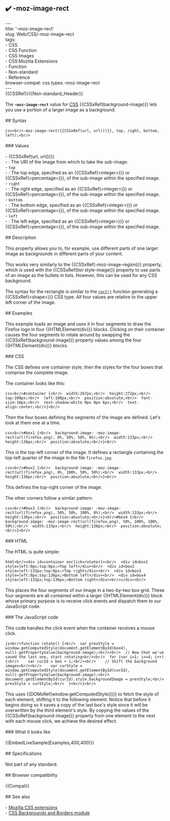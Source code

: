 ## ✔️ -moz-image-rect 
 ---<br/>title: '-moz-image-rect'<br/>slug: Web/CSS/-moz-image-rect<br/>tags:<br/>  - CSS<br/>  - CSS Function<br/>  - CSS Images<br/>  - CSS:Mozilla Extensions<br/>  - Function<br/>  - Non-standard<br/>  - Reference<br/>browser-compat: css.types.-moz-image-rect<br/>---<br/>{{CSSRef}}{{Non-standard_Header}}<br/><br/>The **`-moz-image-rect`** value for [CSS](/en-US/docs/Web/CSS) {{CSSxRef(background-image)}} lets you use a portion of a larger image as a background.<br/><br/>## Syntax<br/><br/>```css<br/>-moz-image-rect({{CSSxRef(url, url())}}, top, right, bottom, left);<br/>```<br/><br/>### Values<br/><br/>- {{CSSxRef(url, url())}}<br/>  - : The URI of the image from which to take the sub-image.<br/>- `top`<br/>  - : The top edge, specified as an {{CSSxRef(&lt;integer&gt;)}} or {{CSSxRef(&lt;percentage&gt;)}}, of the sub-image within the specified image.<br/>- `right`<br/>  - : The right edge, specified as an {{CSSxRef(&lt;integer&gt;)}} or {{CSSxRef(&lt;percentage&gt;)}}, of the sub-image within the specified image.<br/>- `bottom`<br/>  - : The bottom edge, specified as an {{CSSxRef(&lt;integer&gt;)}} or {{CSSxRef(&lt;percentage&gt;)}}, of the sub-image within the specified image.<br/>- `left`<br/>  - : The left edge, specified as an {{CSSxRef(&lt;integer&gt;)}} or {{CSSxRef(&lt;percentage&gt;)}}, of the sub-image within the specified image.<br/><br/>## Description<br/><br/>This property allows you to, for example, use different parts of one larger image as backgrounds in different parts of your content.<br/><br/>This works very similarly to the {{CSSxRef(-moz-image-region)}} property, which is used with the {{CSSxRef(list-style-image)}} property to use parts of an image as the bullets in lists. However, this can be used for any CSS background.<br/><br/>The syntax for the rectangle is similar to the [`rect()`](/en-US/docs/Web/CSS/shape#syntax) function generating a {{CSSxRef(&lt;shape&gt;)}} CSS type. All four values are relative to the upper left corner of the image.<br/><br/>## Examples<br/><br/>This example loads an image and uses it in four segments to draw the Firefox logo in four {{HTMLElement(div)}} blocks. Clicking on their container causes the four segments to rotate around by swapping the {{CSSxRef(background-image)}} property values among the four {{HTMLElement(div)}} blocks.<br/><br/>### CSS<br/><br/>The CSS defines one container style, then the styles for the four boxes that comprise the complete image.<br/><br/>The container looks like this:<br/><br/>```css<br/>#container {<br/>  width:267px;<br/>  height:272px;<br/>  top:100px;<br/>  left:100px;<br/>  position:absolute;<br/>  font-size:16px;<br/>  text-shadow:white 0px 0px 6px;<br/>  text-align:center;<br/>}<br/>```<br/><br/>Then the four boxes defining the segments of the image are defined. Let's look at them one at a time.<br/><br/>```css<br/>#box1 {<br/>  background-image: -moz-image-rect(url(firefox.png), 0%, 50%, 50%, 0%);<br/>  width:133px;<br/>  height:136px;<br/>  position:absolute;<br/>}<br/>```<br/><br/>This is the top-left corner of the image. It defines a rectangle containing the top-left quarter of the image in the file `firefox.jpg`.<br/><br/>```css<br/>#box2 {<br/>  background-image: -moz-image-rect(url(firefox.png), 0%, 100%, 50%, 50%);<br/>  width:133px;<br/>  height:136px;<br/>  position:absolute;<br/>}<br/>```<br/><br/>This defines the top-right corner of the image.<br/><br/>The other corners follow a similar pattern:<br/><br/>```css<br/>#box3 {<br/>  background-image: -moz-image-rect(url(firefox.png), 50%, 50%, 100%, 0%);<br/>  width:133px;<br/>  height:136px;<br/>  position:absolute;<br/>}<br/>#box4 {<br/>  background-image: -moz-image-rect(url(firefox.png), 50%, 100%, 100%, 50%);<br/>  width:133px;<br/>  height:136px;<br/>  position:absolute;<br/>}<br/>```<br/><br/>### HTML<br/><br/>The HTML is quite simple:<br/><br/>```html<br/><div id=container onclick=rotate()><br/>  <div id=box1 style=left:0px;top:0px;>Top left</div><br/>  <div id=box2 style=left:133px;top:0px;>Top right</div><br/>  <div id=box3 style=left:0px;top:136px;>Bottom left</div><br/>  <div id=box4 style=left:133px;top:136px;>Bottom right</div><br/></div><br/>```<br/><br/>This places the four segments of our image in a two-by-two box grid. These four segments are all contained within a larger {{HTMLElement(div)}} block whose primary purpose is to receive click events and dispatch them to our JavaScript code.<br/><br/>### The JavaScript code<br/><br/>This code handles the click event when the container receives a mouse click.<br/><br/>```js<br/>function rotate() {<br/>  var prevStyle = window.getComputedStyle(document.getElementById(box4), null).getPropertyValue(background-image);<br/><br/>  // Now that we've saved the last one, start rotating<br/><br/>  for (var i=1; i<=4; i++) {<br/>    var curId = box + i;<br/><br/>    // Shift the background images<br/><br/>    var curStyle = window.getComputedStyle(document.getElementById(curId), null).getPropertyValue(background-image);<br/>    document.getElementById(curId).style.backgroundImage = prevStyle;<br/>    prevStyle = curStyle;<br/>  }<br/>}<br/>```<br/><br/>This uses {{DOMxRef(window.getComputedStyle())}} to fetch the style of each element, shifting it to the following element. Notice that before it begins doing so it saves a copy of the last box's style since it will be overwritten by the third element's style. By copying the values of the {{CSSxRef(background-image)}} property from one element to the next with each mouse click, we achieve the desired effect.<br/><br/>### What it looks like<br/><br/>{{EmbedLiveSample(Examples,400,400)}}<br/><br/>## Specifications<br/><br/>Not part of any standard.<br/><br/>## Browser compatibility<br/><br/>{{Compat}}<br/><br/>## See also<br/><br/>- [Mozilla CSS extensions](/en-US/docs/Web/CSS/Mozilla_Extensions)<br/>- [CSS Backgrounds and Borders module](/en-US/docs/Web/CSS/CSS_Backgrounds_and_Borders)<br/>